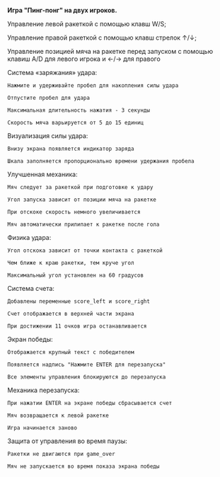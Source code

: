 **Игра "Пинг-понг" на двух игроков.**

Управление левой ракеткой с помощью клавш W/S;

Управление правой ракеткой с помощью клавш стрелок ↑/↓;

Управление позицией мяча на ракетке перед запуском с помощью клавиш A/D для левого игрока и ←/→ для правого

Система «заряжания» удара:

    Нажмите и удерживайте пробел для накопления силы удара
    
    Отпустите пробел для удара
    
    Максимальная длительность нажатия - 3 секунды
    
    Скорость мяча варьируется от 5 до 15 единиц
    
Визуализация силы удара:

    Внизу экрана появляется индикатор заряда
    
    Шкала заполняется пропорционально времени удержания пробела
    
Улучшенная механика:

    Мяч следует за ракеткой при подготовке к удару
    
    Угол запуска зависит от позиции мяча на ракетке
    
    При отскоке скорость немного увеличивается
    
    Мяч автоматически прилипает к ракетке после гола
    
Физика удара:

    Угол отскока зависит от точки контакта с ракеткой
    
    Чем ближе к краю ракетки, тем круче угол
    
    Максимальный угол установлен на 60 градусов
    
Система счета:

    Добавлены переменные score_left и score_right
    
    Счет отображается в верхней части экрана
    
    При достижении 11 очков игра останавливается
    
Экран победы:

    Отображается крупный текст с победителем
    
    Появляется надпись "Нажмите ENTER для перезапуска"
    
    Все элементы управления блокируются до перезапуска
    
Механика перезапуска:

    При нажатии ENTER на экране победы сбрасывается счет
    
    Мяч возвращается к левой ракетке

    Игра начинается заново
    
Защита от управления во время паузы:

    Ракетки не двигаются при game_over
    
    Мяч не запускается во время показа экрана победы
    

